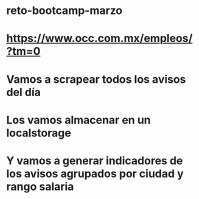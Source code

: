 # reto-bootcamp-marzo

# https://www.occ.com.mx/empleos/?tm=0

# Vamos a scrapear todos los avisos del día
# Los vamos almacenar en un localstorage
# Y vamos a generar indicadores de los avisos agrupados por ciudad y rango salaria
